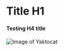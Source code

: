 # Title H1

#### Testing H4 title

![Image of Yaktocat](https://octodex.github.com/images/yaktocat.png)
